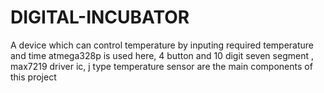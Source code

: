 # DIGITAL-INCUBATOR
A device which can control temperature by inputing required temperature and time 
atmega328p is used here, 4 button and 10 digit seven segment , max7219 driver ic, j type temperature sensor are the main components of this project 
